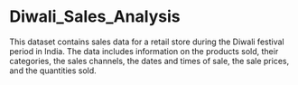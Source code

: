 # Diwali_Sales_Analysis

This dataset contains sales data for a retail store during the Diwali festival period in India. The data includes information on the products sold, their categories, the sales channels, the dates and times of sale, the sale prices, and the quantities sold.

